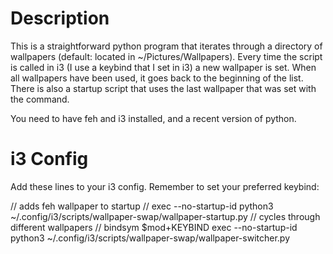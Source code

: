 # Description
This is a straightforward python program that iterates through a directory of wallpapers (default: located in ~/Pictures/Wallpapers). Every time the script is called in i3 (I use a keybind that I set in i3) a new wallpaper is set. When all wallpapers have been used, it goes back to the beginning of the list. There is also a startup script that uses the last wallpaper that was set with the command.

You need to have feh and i3 installed, and a recent version of python.

# i3 Config
Add these lines to your i3 config. Remember to set your preferred keybind:

// adds feh wallpaper to startup //
exec --no-startup-id python3 ~/.config/i3/scripts/wallpaper-swap/wallpaper-startup.py
// cycles through different wallpapers //
bindsym $mod+KEYBIND exec --no-startup-id python3 ~/.config/i3/scripts/wallpaper-swap/wallpaper-switcher.py




